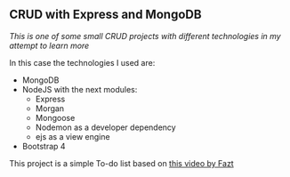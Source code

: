 ## CRUD with Express and MongoDB

*This is one of some small CRUD projects with different technologies in my attempt to learn more*

In this case the technologies I used are:

- MongoDB
- NodeJS with the next modules:
    * Express
    * Morgan
    * Mongoose
    * Nodemon as a developer dependency
    * ejs as a view engine
- Bootstrap 4

This project is a simple To-do list based on [this video by Fazt](https://www.youtube.com/watch?v=3J925fRl_UE)